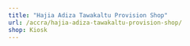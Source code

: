 ```yaml
---
title: "Hajia Adiza Tawakaltu Provision Shop"
url: /accra/hajia-adiza-tawakaltu-provision-shop/
shop: Kiosk
---
```

